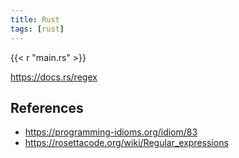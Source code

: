 ```yaml
---
title: Rust
tags: [rust]
---
```


{{< r "main.rs" >}}

<https://docs.rs/regex>

## References

- <https://programming-idioms.org/idiom/83>
- <https://rosettacode.org/wiki/Regular_expressions>

